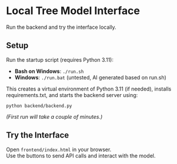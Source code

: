 # Local Tree Model Interface

Run the backend and try the interface locally.

## Setup

Run the startup script (requires Python 3.11):

   - **Bash on Windows**: `./run.sh`
   - **Windows**: `./run.bat` (untested, AI generated based on run.sh)

This creates a virtual environment of Python 3.11 (if needed), installs requirements.txt, and starts the backend server using:  

    python backend/backend.py

*(First run will take a couple of minutes.)*

## Try the Interface

Open `frontend/index.html` in your browser.  
Use the buttons to send API calls and interact with the model.

